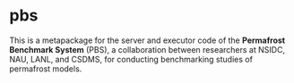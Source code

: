 # pbs

This is a metapackage
for the server and executor code
of the **Permafrost Benchmark System** (PBS),
a collaboration between researchers at
NSIDC, NAU, LANL, and CSDMS,
for conducting benchmarking studies
of permafrost models.
